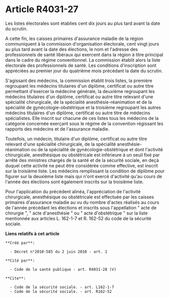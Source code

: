 # Article R4031-27

Les listes électorales sont établies cent dix jours au plus tard avant la date du scrutin.

A cette fin, les caisses primaires d'assurance maladie de la région communiquent à la commission d'organisation électorale,
cent vingt jours au plus tard avant la date des élections, le nom et l'adresse des professionnels de santé libéraux qui
exercent dans la région à titre principal dans le cadre du régime conventionnel. La commission établit alors la liste
électorale des professionnels de santé. Les conditions d'inscription sont appréciées au premier jour du quatrième mois
précédant la date du scrutin.

S'agissant des médecins, la commission établit trois listes, la première regroupant les médecins titulaires d'un diplôme,
certificat ou autre titre permettant d'exercer la médecine générale, la deuxième regroupant les médecins titulaires d'un
diplôme, certificat ou autre titre relevant d'une spécialité chirurgicale, de la spécialité anesthésie-réanimation et de la
spécialité de gynécologie-obstétrique et la troisième regroupant les autres médecins titulaires d'un diplôme, certificat ou
autre titre de médecins spécialistes. Elle inscrit sur chacune de ces listes tous les médecins de la catégorie concernée
exerçant sous le régime de la convention régissant les rapports des médecins et de l'assurance maladie. 

Toutefois, un médecin, titulaire d'un diplôme, certificat ou autre titre relevant d'une spécialité chirurgicale, de la
spécialité anesthésie-réanimation ou de la spécialité de gynécologie-obstétrique et dont l'activité chirurgicale,
anesthésique ou obstétricale est inférieure à un seuil fixé par arrêté des ministres chargés de la santé et de la sécurité
sociale, en deçà duquel cette activité ne peut être considérée comme effective, est inscrit sur la troisième liste. Les
médecins remplissant la condition de diplôme pour figurer sur la deuxième liste mais qui n'ont exercé d'activité qu'au cours
de l'année des élections sont également inscrits sur la troisième liste. 

Pour l'application du précédent alinéa, l'appréciation de l'activité chirurgicale, anesthésique ou obstétricale est effectuée
par les caisses primaires d'assurance maladie au vu du nombre d'actes réalisés au cours de l'année précédant les élections et
inscrits sous l'appellation " acte de chirurgie ", " acte d'anesthésie " ou " acte d'obstétrique " sur la liste mentionnée
aux articles L. 162-1-7 et R. 162-52 du code de la sécurité sociale.

**Liens relatifs à cet article**

	**Créé par**:

	  - Décret n°2010-585 du 2 juin 2010 - art. 1

	**Cité par**:

	  - Code de la santé publique - art. R4031-28 (V)

	**Cite**:

	  - Code de la sécurité sociale. - art. L162-1-7
	  - Code de la sécurité sociale. - art. R162-52
